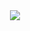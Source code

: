 <center><img src="/Fbf/images/story_board/2_prepare_wait_respond.png" style="max-height: 100%"></center>

